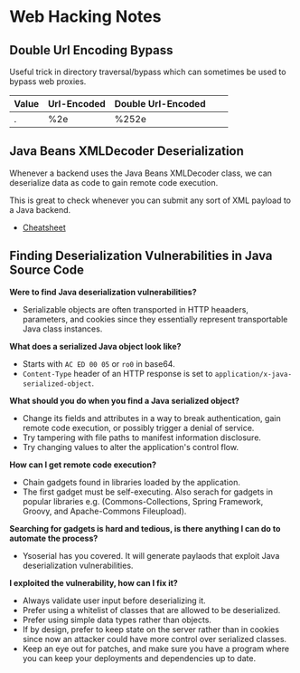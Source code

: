 # Web Hacking Notes

## Double Url Encoding Bypass

Useful trick in directory traversal/bypass which can sometimes be used to bypass web proxies.

| Value | Url-Encoded | Double Url-Encoded |   |   |
|-------|-------------|--------------------|---|---|
| .     | %2e         | %252e              |   |   |

## Java Beans XMLDecoder Deserialization

Whenever a backend uses the Java Beans XMLDecoder class, we can deserialize data as code to gain remote code execution.

This is great to check whenever you can submit any sort of XML payload to a Java backend.

* [Cheatsheet](https://gist.github.com/mgeeky/5eb48b17c9d282ad3170ef91cfb6fe4c)

## Finding Deserialization Vulnerabilities in Java Source Code

**Were to find Java deserialization vulnerabilities?**

* Serializable objects are often transported in HTTP heaaders, parameters, and cookies since they essentially represent transportable Java class instances.

**What does a serialized Java object look like?**

* Starts with `AC ED 00 05` or `ro0` in base64.
* `Content-Type` header of an HTTP response is set to `application/x-java-serialized-object`.

**What should you do when you find a Java serialized object?**

* Change its fields and attributes in a way to break authentication, gain remote code execution, or possibly trigger a denial of service.
* Try tampering with file paths to manifest information disclosure.
* Try changing values to alter the application's control flow.

**How can I get remote code execution?**

* Chain gadgets found in libraries loaded by the application.
* The first gadget must be self-executing. Also serach for gadgets in popular libraries e.g. (Commons-Collections, Spring Framework, Groovy, and Apache-Commons Fileupload).

**Searching for gadgets is hard and tedious, is there anything I can do to automate the process?**

* Ysoserial has you covered. It will generate paylaods that exploit Java deserialization vulnerabilities.

**I exploited the vulnerability, how can I fix it?**

* Always validate user input before deserializing it.
* Prefer using a whitelist of classes that are allowed to be deserialized.
* Prefer using simple data types rather than objects.
* If by design, prefer to keep state on the server rather than in cookies since now an attacker could have more control over serialized classes.
* Keep an eye out for patches, and make sure you have a program where you can keep your deployments and dependencies up to date.
